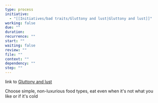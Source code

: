 ```yaml
---
type: process
initiative:
  - "[[Initiatives/bad traits/Gluttony and lust|Gluttony and lust]]"
working: false
due: ""
duration: 
recurrence: ""
start: ""
waiting: false
review: ""
file: ""
context: ""
dependency: ""
step: ""
---
```


link to [Gluttony and lust](Initiatives/bad%20traits/Gluttony%20and%20lust.md)

Choose simple, non-luxurious food types, eat even when it's not what you like or if it's cold
